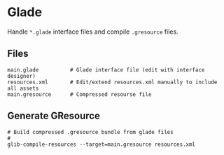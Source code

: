 # Glade

Handle `*.glade` interface files and compile `.gresource` files.

## Files

    main.glade          # Glade interface file (edit with interface designer)
    resources.xml       # Edit/extend resources.xml manually to include all assets
    main.gresource      # Compressed resourse file

## Generate GResource

    # Build compressed .gresource bundle from glade files
    #
    glib-compile-resources --target=main.gresource resources.xml
